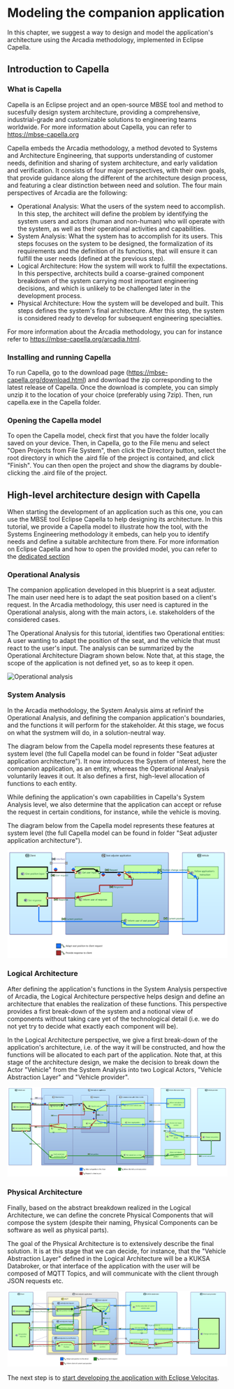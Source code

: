 # Modeling the companion application

In this chapter, we suggest a way to design and model the application's architecture using the Arcadia methodology, implemented in Eclipse Capella.

## Introduction to Capella

### What is Capella

Capella is an Eclipse project and an open-source MBSE tool and method to sucesfully design system architecture, providing a comprehensive, industrial-grade and customizable solutions to engineering teams worldwide.
For more information about Capella, you can refer to https://mbse-capella.org

Capella embeds the Arcadia methodology, a method devoted to Systems and Architecture Engineering, that supports understanding of customer needs, definition and sharing of system architecture, and early validation and verification. 
It consists of four major perspectives, with their own goals, that provide guidance along the different of the architecture design process, and featuring a clear distinction between need and solution. The four main perspectives of Arcadia are the following:
- Operational Analysis: What the users of the system need to accomplish. In this step, the architect will define the problem by identifying the system users and actors (human and non-human) who will operate with the system, as well as their operational activities and capabilities.
- System Analysis: What the system has to accomplish for its users. This steps focuses on the system to be designed, the formalization of its requirements and the definition of its functions, that will ensure it can fulfill the user needs (defined at the previous step).
- Logical Architecture: How the system will work to fulfill the expectations. In this perspective, architects build a coarse-grained component breakdown of the system carrying most important engineering decisions, and which is unlikely to be challenged later in the development process.
- Physical Architecture: How the system will be developed and built. This steps defines the system's final architecture. After this step, the system is considered ready to develop for subsequent engineering specialties.

For more information about the Arcadia methodology, you can for instance refer to https://mbse-capella.org/arcadia.html.

### Installing and running Capella

To run Capella, go to the download page (https://mbse-capella.org/download.html) and download the zip corresponding to the latest release of Capella.
Once the download is complete, you can simply unzip it to the location of your choice (preferably using 7zip). Then, run capella.exe in the Capella folder.

### Opening the Capella model

To open the Capella model, check first that you have the folder locally saved on your device.
Then, in Capella, go to the File menu and select "Open Projects from File System", then click the Directory button, select the root directory in which the .aird file of the project is contained, and click "Finish".
You can then open the project and show the diagrams by double-clicking the .aird file of the project.


## High-level architecture design with Capella

When starting the development of an application such as this one, you can use the MBSE tool Eclipse Capella to help designing its architecture. In this tutorial, we provide a Capella model to illustrate how the tool, with the Systems Engineering methodology it embeds, can help you to identify needs and define a suitable architecture from there. For more information on Eclipse Capella and how to open the provided model, you can refer to the [dedicated section](./how-to-open-capella-model.md)

### Operational Analysis

The companion application developed in this blueprint is a seat adjuster. The main user need here is to adapt the seat position based on a client's request. In the Arcadia methodology, this user need is captured in the Operational analysis, along with the main actors, i.e. stakeholders of the considered cases.

The Operational Analysis for this tutorial, identifies two Operational entities: A user wanting to adapt the position of the seat, and the vehicle that must react to the user's input. The analysis can be summarized by the Operational Architecture Diagram shown below. Note that, at this stage, the scope of the application is not defined yet, so as to keep it open.

![Operational analysis](./img/operational-architecture-blank.png)

### System Analysis

In the Arcadia methodology, the System Analysis aims at refininf the Operational Analysis, and defining the companion application's boundaries, and the functions it will perform for the stakeholder. At this stage, we focus on what the systmem will do, in a solution-neutral way.

The diagram below from the Capella model represents these features at system level (the full Capella model can be found in folder "Seat adjuster application architecture"). It now introduces the System of interest, here the companion application, as an entity, whereas the Operational Analysis voluntarily leaves it out. It also defines a first, high-level allocation of functions to each entity.

While defining the application's own capabilities in Capella's System Analysis level, we also determine that the application can accept or refuse the request in certain conditions, for instance, while the vehicle is moving. 

The diagram below from the Capella model represents these features at system level (the full Capella model can be found in folder "Seat adjuster application architecture").

![System analysis](./img/system-architecture-blank.png)

### Logical Architecture

After defining the application's functions in the System Analysis perspective of Arcadia, the Logical Architecture perspective helps design and define an architecture that enables the realization of these functions. 
This perspective provides a first break-down of the system and a notional view of components without taking care yet of the technological detail (i.e. we do not yet try to decide what exactly each component will be).

In the Logical Architecture perspective, we give a first break-down of the application's architecture, i.e. of the way it will be constructed, and how the functions will be allocated to each part of the application.
Note that, at this stage of the architecture design, we make the decision to break down the Actor "Vehicle" from the System Analysis into two Logical Actors, "Vehicle Abstraction Layer" and "Vehicle provider". 

![PLogical architecture](./img/logical-architecture-blank.png)

### Physical Architecture

Finally, based on the abstract breakdown realized in the Logical Architecture, we can define the concrete Physical Components that will compose the system (despite their naming, Physical Components can be software as well as physical parts).

The goal of the Physical Architecture is to extensively describe the final solution. It is at this stage that we can decide, for instance, that the "Vehicle Abstraction Layer" defined in the Logical Architecture will be a KUKSA Databroker, or that interface of the application with the user will be composed of MQTT Topics, and will communicate with the client through JSON requests etc.

![Physical architecture](./img/physical-architecture-blank.png)


The next step is to [start developing the application with Eclipse Velocitas](./deploy-seat-adjuster.md).



